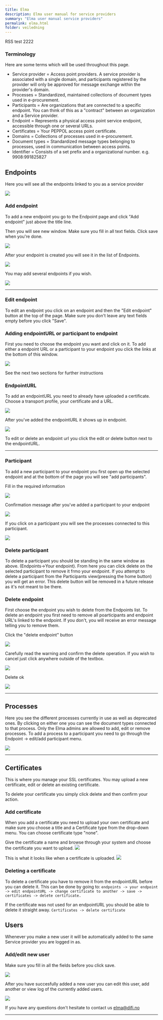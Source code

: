 ```yaml
---
title: Elma
description: Elma user manual for service providers
summary: "Elma user manual service providers"
permalink: elma.html
folder: veiledning
---
```


RSS test 2222

### Terminology
Here are some terms which will be used throughout this page.

- Service provider = Access point providers. A service provider is associated with a single domain, and participants registered by the provider will only be approved for message exchange within the provider's domain.
- Processes = Standardized, maintained collections of document types used in e-procurement.
- Participants = Are organizations that are connected to a specific endpoint. You can think of this as a "contract" between an organization and a Service provider.
- Endpoint =  Represents a physical access point service endpoint, accessible through one or several URLs.
- Certificates = Your PEPPOL access point certificate.
- Domains = Collections of processes used in e-procurement. 
- Document types = Standardized message types belonging to processes, used in communication between access points.
- Identifier = Consists of a set prefix and a organizational number. e.g. 9908:991825827

## Endpoints
Here you will see all the endpoints linked to you as a service provider

![](https://raw.githubusercontent.com/difi/move-integrasjonspunkt/gh-pages/resources/elma/endpoints_0.PNG)

### Add endpoint
To add a new endpoint you go to the Endpoint page and click "Add endpoint" just above the title line.

Then you will see new window. Make sure you fill in all text fields. Click save when you're done.

![](https://raw.githubusercontent.com/difi/move-integrasjonspunkt/gh-pages/resources/elma/ny_endpoint_0.PNG)

After your endpoint is created you will see it in the list of Endpoints. 

![](https://raw.githubusercontent.com/difi/move-integrasjonspunkt/gh-pages/resources/elma/ny_endpoint_1.PNG)

You may add several endpoints if you wish.

![](https://raw.githubusercontent.com/difi/move-integrasjonspunkt/gh-pages/resources/elma/ny_endpoint_2.PNG)

---

### Edit endpoint
To edit an endpoint you click on an endpoint and then the "Edit endpoint" button at the top of the page. Make sure you don't leave any text fields empty before you click "Save".

<!--
**add screenshot. Fix MOVE-984 first?**
-->

### Adding endpointURL or participant to endpoint
First you need to choose the endpoint you want and click on it. To add either a endpoint URL or a participant to your endpoint you click the links at the bottom of this window. 

![](https://raw.githubusercontent.com/difi/move-integrasjonspunkt/gh-pages/resources/elma/endpointurl_add_0.PNG)

See the next two sections for further instructions

### EndpointURL
To add an endpointURL you need to already have uploaded a certificate. Choose a transport profile, your certificate and a URL.

![](/spike-elma/resources/new_endpoint_url_0.png)

After you've added the endpointURL it shows up in endpoint.

![](/spike-elma/resources/new_endpoint_url_1.png)

To edit or delete an endpoint url you click the edit or delete button next to the endpointURL. 

---

### Participant
To add a new participant to your endpoint you first open up the selected endpoint and at the bottom of the page you will see "add participants". 

Fill in the required information

![](/spike-elma/resources/elma/new_participant.PNG)

Confirmation message after you've added a participant to your endpoint

![](/spike-elma/resources/elma/add_participant_successful.PNG)

If you click on a participant you will see the processes connected to this participant. 

![](https://raw.githubusercontent.com/difi/spike-elma/gh-pages/resources/elma/participant.PNG?token=AYn1e2MMnqL-1r_pbKTfz64lyD8CO1-pks5b_-47wA%3D%3D)

### Delete participant
To delete a participant you should be standing in the same window as above. (Endpoints->Your endpoint). From here you can click delete on the selected participant to remove it frmo your endpoint. If you attempt to delete a participant from the Participants view(pressing the home button) you will get an error. This delete button will be removed in a future release as it's not meant to be there.

### Delete endpoint
First choose the endpoint you wish to delete from the Endpoints list. To delete an endpoint you first need to remove all poarticipants and endpoint URL's linked to the endpoint. If you don't, you will receive an error message telling you to remove them.

Click the "delete endpoint" button

![](https://raw.githubusercontent.com/difi/move-integrasjonspunkt/gh-pages/resources/elma/delete_endpoint_0.PNG)

Carefully read the warning and confirm the delete operation. If you wish to cancel just click anywhere outside of the textbox.

![](https://raw.githubusercontent.com/difi/move-integrasjonspunkt/gh-pages/resources/elma/delete_endpoint_1.PNG)

Delete ok

![](https://raw.githubusercontent.com/difi/move-integrasjonspunkt/gh-pages/resources/elma/delete_endpoint_2.PNG)

---

## Processes
Here you see the different processes currently in use as well as deprecated ones. By clicking on either one you can see the document types connected to that process. Only the Elma admins are allowed to add, edit or remove processes. To add a process to a participant you need to go through the Endpoint -> edit/add participant menu.

![](https://raw.githubusercontent.com/difi/move-integrasjonspunkt/gh-pages/resources/elma/process.PNG)

---

## Certificates
This is where you manage your SSL certificates. You may upload a new certificate, edit or delete an existing certificate. 

To delete your certificate you simply click delete and then confirm your action.

### Add certificate
When you add a certificate you need to upload your own certificate and make sure you choose a title and a Certificate type from the drop-down menu. You can choose certificate type "none".

Give the certificate a name and browse through your system and choose the certificate you want to upload.
![](/spike-elma/resources/elma/new_certificate_0.PNG)

This is what it looks like when a certificate is uploaded.
![](/spike-elma/resources/elma/new_certificate_1.PNG)



### Deleting a certificate
To delete a certificate you have to remove it from the endpointURL before you can delete it. This can be done by going to: ```endpoints -> your endpoint -> edit endpointURL -> change certificate to another -> save -> certificates -> delete certificate. ```

If the certificate was not used for an endpointURL you should be able to delete it straight away. ```Certificates -> delete certificate```


## Users 
Whenever you make a new user it will be automatically added to the same Service provider you are logged in as. 

### Add/edit new user
Make sure you fill in all the fields before you click save.

![](/spike-elma/resources/elma/new_user_0.PNG)

After you have succesfully added a new user you can edit this user, add another or view log of the currently added users.

![](/spike-elma/resources/elma/new_user_1.PNG)



If you have any questions don't hesitate to contact us <a href="elma@difi.no">elma@difi.no</a>

---


